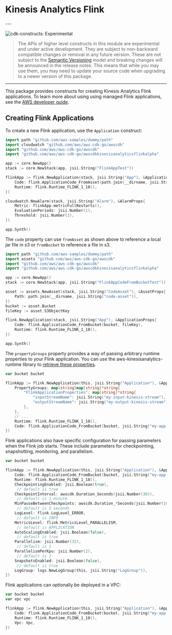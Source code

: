 # Kinesis Analytics Flink

<!--BEGIN STABILITY BANNER-->---


![cdk-constructs: Experimental](https://img.shields.io/badge/cdk--constructs-experimental-important.svg?style=for-the-badge)

> The APIs of higher level constructs in this module are experimental and under active development.
> They are subject to non-backward compatible changes or removal in any future version. These are
> not subject to the [Semantic Versioning](https://semver.org/) model and breaking changes will be
> announced in the release notes. This means that while you may use them, you may need to update
> your source code when upgrading to a newer version of this package.

---
<!--END STABILITY BANNER-->

This package provides constructs for creating Kinesis Analytics Flink
applications. To learn more about using using managed Flink applications, see
the [AWS developer
guide](https://docs.aws.amazon.com/kinesisanalytics/latest/java/).

## Creating Flink Applications

To create a new Flink application, use the `Application` construct:

```go
import path "github.com/aws-samples/dummy/path"
import cloudwatch "github.com/aws/aws-cdk-go/awscdk"
import "github.com/aws/aws-cdk-go/awscdk"
import "github.com/aws/aws-cdk-go/awscdkkinesisanalyticsflinkalpha"

app := core.NewApp()
stack := core.NewStack(app, jsii.String("FlinkAppTest"))

flinkApp := flink.NewApplication(stack, jsii.String("App"), &ApplicationProps{
	Code: flink.ApplicationCode_FromAsset(path.join(__dirname, jsii.String("code-asset"))),
	Runtime: flink.Runtime_FLINK_1_18(),
})

cloudwatch.NewAlarm(stack, jsii.String("Alarm"), &AlarmProps{
	Metric: flinkApp.metricFullRestarts(),
	EvaluationPeriods: jsii.Number(1),
	Threshold: jsii.Number(3),
})

app.Synth()
```

The `code` property can use `fromAsset` as shown above to reference a local jar
file in s3 or `fromBucket` to reference a file in s3.

```go
import path "github.com/aws-samples/dummy/path"
import assets "github.com/aws/aws-cdk-go/awscdk"
import "github.com/aws/aws-cdk-go/awscdk"
import "github.com/aws/aws-cdk-go/awscdkkinesisanalyticsflinkalpha"

app := core.NewApp()
stack := core.NewStack(app, jsii.String("FlinkAppCodeFromBucketTest"))

asset := assets.NewAsset(stack, jsii.String("CodeAsset"), &AssetProps{
	Path: path.join(__dirname, jsii.String("code-asset")),
})
bucket := asset.Bucket
fileKey := asset.S3ObjectKey

flink.NewApplication(stack, jsii.String("App"), &ApplicationProps{
	Code: flink.ApplicationCode_FromBucket(bucket, fileKey),
	Runtime: flink.Runtime_FLINK_1_18(),
})

app.Synth()
```

The `propertyGroups` property provides a way of passing arbitrary runtime
properties to your Flink application. You can use the
aws-kinesisanalytics-runtime library to [retrieve these
properties](https://docs.aws.amazon.com/kinesisanalytics/latest/java/how-properties.html#how-properties-access).

```go
var bucket bucket

flinkApp := flink.NewApplication(this, jsii.String("Application"), &ApplicationProps{
	PropertyGroups: map[string]map[string]*string{
		"FlinkApplicationProperties": map[string]*string{
			"inputStreamName": jsii.String("my-input-kinesis-stream"),
			"outputStreamName": jsii.String("my-output-kinesis-stream"),
		},
	},
	// ...
	Runtime: flink.Runtime_FLINK_1_18(),
	Code: flink.ApplicationCode_FromBucket(bucket, jsii.String("my-app.jar")),
})
```

Flink applications also have specific configuration for passing parameters
when the Flink job starts. These include parameters for checkpointing,
snapshotting, monitoring, and parallelism.

```go
var bucket bucket

flinkApp := flink.NewApplication(this, jsii.String("Application"), &ApplicationProps{
	Code: flink.ApplicationCode_FromBucket(bucket, jsii.String("my-app.jar")),
	Runtime: flink.Runtime_FLINK_1_18(),
	CheckpointingEnabled: jsii.Boolean(true),
	 // default is true
	CheckpointInterval: awscdk.Duration_Seconds(jsii.Number(30)),
	 // default is 1 minute
	MinPauseBetweenCheckpoints: awscdk.Duration_*Seconds(jsii.Number(10)),
	 // default is 5 seconds
	LogLevel: flink.LogLevel_ERROR,
	 // default is INFO
	MetricsLevel: flink.MetricsLevel_PARALLELISM,
	 // default is APPLICATION
	AutoScalingEnabled: jsii.Boolean(false),
	 // default is true
	Parallelism: jsii.Number(32),
	 // default is 1
	ParallelismPerKpu: jsii.Number(2),
	 // default is 1
	SnapshotsEnabled: jsii.Boolean(false),
	 // default is true
	LogGroup: logs.NewLogGroup(this, jsii.String("LogGroup")),
})
```

Flink applications can optionally be deployed in a VPC:

```go
var bucket bucket
var vpc vpc

flinkApp := flink.NewApplication(this, jsii.String("Application"), &ApplicationProps{
	Code: flink.ApplicationCode_FromBucket(bucket, jsii.String("my-app.jar")),
	Runtime: flink.Runtime_FLINK_1_18(),
	Vpc: Vpc,
})
```
